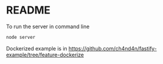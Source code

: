 # README

To run the server in command line

```sh
node server
```


Dockerized example is in https://github.com/ch4nd4n/fastify-example/tree/feature-dockerize
